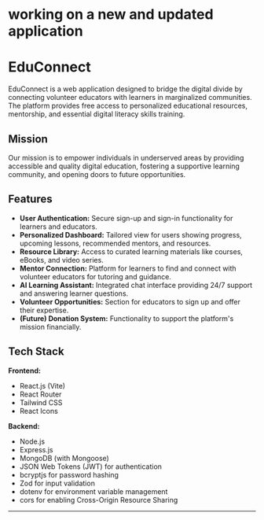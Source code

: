 # working on a new and updated application

# EduConnect

EduConnect is a web application designed to bridge the digital divide by connecting volunteer educators with learners in marginalized communities. The platform provides free access to personalized educational resources, mentorship, and essential digital literacy skills training.

## Mission

Our mission is to empower individuals in underserved areas by providing accessible and quality digital education, fostering a supportive learning community, and opening doors to future opportunities.

## Features

-   **User Authentication:** Secure sign-up and sign-in functionality for learners and educators.
-   **Personalized Dashboard:** Tailored view for users showing progress, upcoming lessons, recommended mentors, and resources.
-   **Resource Library:** Access to curated learning materials like courses, eBooks, and video series.
-   **Mentor Connection:** Platform for learners to find and connect with volunteer educators for tutoring and guidance.
-   **AI Learning Assistant:** Integrated chat interface providing 24/7 support and answering learner questions.
-   **Volunteer Opportunities:** Section for educators to sign up and offer their expertise.
-   **(Future) Donation System:** Functionality to support the platform's mission financially.

## Tech Stack

**Frontend:**

-   React.js (Vite)
-   React Router
-   Tailwind CSS
-   React Icons

**Backend:**

-   Node.js
-   Express.js
-   MongoDB (with Mongoose)
-   JSON Web Tokens (JWT) for authentication
-   bcryptjs for password hashing
-   Zod for input validation
-   dotenv for environment variable management
-   cors for enabling Cross-Origin Resource Sharing

-   -----------------------------------------------------

